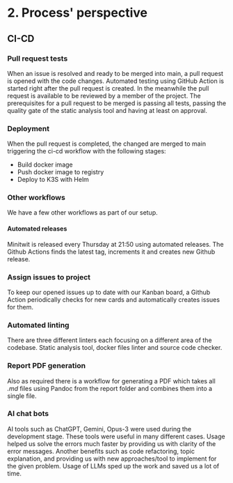 # 2. Process' perspective

## CI-CD

### Pull request tests
When an issue is resolved and ready to be merged into main, a pull request is opened with the code changes. Automated testing using GitHub Action is started right after the pull request is created. In the meanwhile the pull request is available to be reviewed by a member of the project. The prerequisites for a pull request to be merged is passing all tests, passing the quality gate of the static analysis tool and having at least on approval. 

### Deployment
When the pull request is completed, the changed are merged to main triggering the ci-cd workflow with the following stages:
- Build docker image
- Push docker image to registry
- Deploy to K3S with Helm

### Other workflows
We have a few other workflows as part of our setup.
#### Automated releases
Minitwit is released  every Thursday at 21:50 using automated releases. The Github Actions finds the latest tag, increments it and creates new Github release. 

### Assign issues to project
To keep our opened issues up to date with our Kanban board, a Github Action periodically checks for new cards and automatically creates issues for them.

### Automated linting
There are three different linters each focusing on a different area of the codebase. Static analysis tool, docker files linter and source code checker. 

### Report PDF generation
Also as required there is a workflow for generating a PDF which takes all *.md* files using Pandoc from the report folder and combines them into a single file. 
### AI chat bots
AI tools such as ChatGPT, Gemini, Opus-3 were used during the development stage. These tools were useful in many different cases. Usage helped us solve the errors much faster by providing us with clarity of the error messages. Another benefits such as code refactoring, topic explanation, and providing us with new approaches/tool to implement for the given problem. Usage of LLMs sped up the work and saved us a lot of time.  
